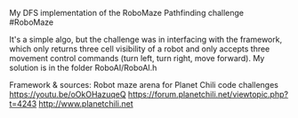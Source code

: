My DFS implementation of the RoboMaze Pathfinding challenge #RoboMaze

It's a simple algo, but the challenge was in interfacing with the framework, which only returns three cell visibility of a robot and only accepts three movement control commands (turn left, turn right, move forward).
My solution is in the folder RoboAI/RoboAI.h



Framework & sources:
Robot maze arena for Planet Chili code challenges 
https://youtu.be/oOkOHazuqeQ
https://forum.planetchili.net/viewtopic.php?t=4243
http://www.planetchili.net


